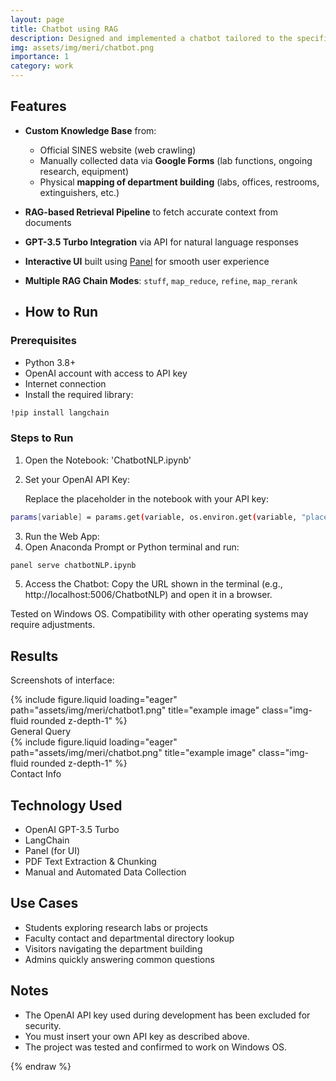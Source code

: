 ```yaml
---
layout: page
title: Chatbot using RAG
description: Designed and implemented a chatbot tailored to the specific needs of my Department (SINES) in University (NUST). Collected data using Google Forms, online scrapping, and self-collection. Used Retrieval Augmented Generation to enhance Chat Bot design. Utilized OpenAI�s GPT 3.5-Turbo as Large Language Model.
img: assets/img/meri/chatbot.png
importance: 1
category: work
---
```


## Features

- **Custom Knowledge Base** from:
  - Official SINES website (web crawling)
  - Manually collected data via **Google Forms** (lab functions, ongoing research, equipment)
  - Physical **mapping of department building** (labs, offices, restrooms, extinguishers, etc.)
- **RAG-based Retrieval Pipeline** to fetch accurate context from documents
- **GPT-3.5 Turbo Integration** via API for natural language responses
- **Interactive UI** built using [Panel](https://panel.holoviz.org/) for smooth user experience
- **Multiple RAG Chain Modes**: `stuff`, `map_reduce`, `refine`, `map_rerank`

- ## How to Run

### Prerequisites

- Python 3.8+
- OpenAI account with access to API key
- Internet connection
- Install the required library:

```bash
!pip install langchain
```

### Steps to Run

1. Open the Notebook: 'ChatbotNLP.ipynb'
2. Set your OpenAI API Key:

   Replace the placeholder in the notebook with your API key:

```bash
params[variable] = params.get(variable, os.environ.get(variable, "placeholder"))
```

3. Run the Web App:
4. Open Anaconda Prompt or Python terminal and run:

```bash
panel serve chatbotNLP.ipynb
```

5. Access the Chatbot:
   Copy the URL shown in the terminal (e.g., http://localhost:5006/ChatbotNLP) and open it in a browser.

Tested on Windows OS. Compatibility with other operating systems may require adjustments.

## Results

Screenshots of interface:

<div class="row">
    <div class="col-sm mt-3 mt-md-0">
        {% include figure.liquid loading="eager" path="assets/img/meri/chatbot1.png" title="example image" class="img-fluid rounded z-depth-1" %}
    </div>
</div>
<div class="caption">
    General Query
</div>

<div class="row">
    <div class="col-sm mt-3 mt-md-0">
        {% include figure.liquid loading="eager" path="assets/img/meri/chatbot.png" title="example image" class="img-fluid rounded z-depth-1" %}
    </div>
</div>
<div class="caption">
     Contact Info
</div>

## Technology Used

- OpenAI GPT-3.5 Turbo
- LangChain
- Panel (for UI)
- PDF Text Extraction & Chunking
- Manual and Automated Data Collection

## Use Cases

- Students exploring research labs or projects
- Faculty contact and departmental directory lookup
- Visitors navigating the department building
- Admins quickly answering common questions

## Notes

- The OpenAI API key used during development has been excluded for security.
- You must insert your own API key as described above.
- The project was tested and confirmed to work on Windows OS.

{% endraw %}
